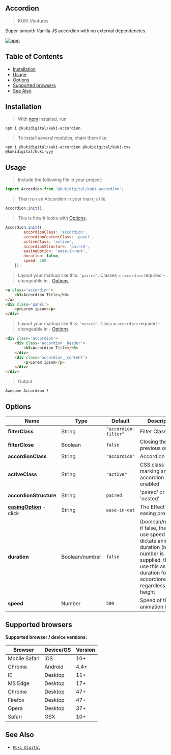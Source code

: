 ## Accordion

> KUKI Ventures

Super-smooth Vanilla JS accordion with no external dependencies.

[![npm](https://img.shields.io/badge/npm-1.1.3-green.svg)](https://www.npmjs.com/package/@kukidigital/kuki-accordion)


## Table of Contents


- [Installation](#installation)
- [Usage](#usage)
- [Options](#options)
- [Supported browsers](#supported-browsers)
- [See Also](#see-also)



## Installation

> With [npm](https://npmjs.org/) installed, run

```shell
npm i @kukidigital/kuki-accordion
```

> To install several modules, chain them like:

```shell
npm i @kukidigital/kuki-accordion @kukidigital/kuki-xxx @kukidigital/kuki-yyy
```

## Usage

> Include the following file in your project:

```js
import Accordion from '@kukidigital/kuki-accordion';
```

> Then run an Accordion in your main js file.

```js
Accordion.init();
```

> This is how it looks with [Options](#options).

```js
Accordion.init({
        accordionClass: 'accordion', 
        accordionContentClass: 'panel', 
        activeClass: 'active',
        accordionStructure: 'paired', 
        easingOption: 'ease-in-out',
        duration: false, 
        speed: 500 
    });
```

> Layout your markup like this: ```'paired'```. Classes = ```accordion``` required - changeable in - [Options](#options).

```html
<a class='accordion'>
    <h3>Accordion Title</h3>
</a>
<div class='panel'>
    <p>Lorem ipsum</p>
</div>
```

> Layout your markup like this: ```'nested'```. Class = ```accordion``` required - changeable in - [Options](#options).

```html
<div class='accordion'>
    <div class='accordion__header'>
        <h3>Accordion Title</h3>
    </div>
    <div class='accordion__content'>
        <p>Lorem ipsum</p>
    </div>
</div>

```


> Output

```
Awesome Accordion !
```
Options
----------------------------------------------------------------
| Name                                             | Type     | Default          | Description                                                     |
|--------------------------------------------------|----------|------------------|-----------------------------------------------------------------|
| **filterClass**                             | String   | `"accordion-filter"`    | Filter Class                     |
| **filterClose**                             | Boolean   | `false`    | Closing the previous ones                     |
| **accordionClass**                             | String   | `"accordion"`    | Accordion Class                     |
| **activeClass**                                 | String   | `"active"`       | CSS class marking an accordion as enabled                     |
| **accordionStructure**                           | String   | `paired`         | 'paired' or 'nested'   |
| [**easingOption**](https://developer.mozilla.org/en-US/docs/Web/API/EffectTiming/easing) - click   | String   | `ease-in-out`              | The EffectTiming easing property                             |
| **duration**                                     | Boolean/number  | `false`          | {boolean/number} if false, then we use speed to dictate animation duration (ms), if a number is supplied, then we use this as the duration for ALL accordions, regardless of height         |
| **speed**              | Number  | `500`          | Speed of the animation in ms        |


## Supported browsers

**Supported browser / device versions:**

| Browser       | Device/OS | Version |
| ------------- | --------- | ------- |
| Mobile Safari | iOS       | 10+     |
| Chrome        | Android   | 4.4+    |
| IE            | Desktop   | 11+     |
| MS Edge       | Desktop   | 17+     |
| Chrome        | Desktop   | 47+     |
| Firefox       | Desktop   | 47+     |
| Opera         | Desktop   | 37+     |
| Safari        | OSX       | 10+     |


## See Also

- [`Kuki Digital`](https://www.npmjs.com/settings/kukidigital/packages)

